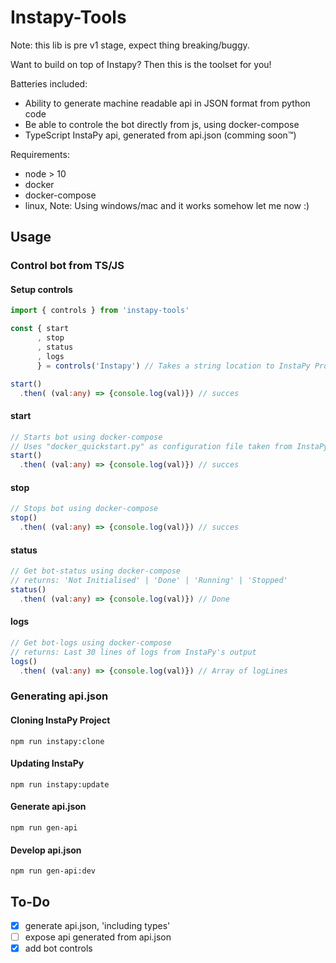 # Instapy-Tools

Note: this lib is pre v1 stage, expect thing breaking/buggy.

Want to build on top of Instapy? Then this is the toolset for you!

Batteries included:
  - Ability to generate machine readable api in JSON format from python code
  - Be able to controle the bot directly from js, using docker-compose
  - TypeScript InstaPy api, generated from api.json (comming soon™)

Requirements:
  - node > 10
  - docker
  - docker-compose
  - linux, Note: Using windows/mac and it works somehow let me now :)

## Usage

### Control bot from TS/JS

#### Setup controls

```ts
import { controls } from 'instapy-tools'

const { start
      , stop
      , status
      , logs
      } = controls('Instapy') // Takes a string location to InstaPy Project Location

start()
  .then( (val:any) => {console.log(val)}) // succes

```

#### start

```ts
// Starts bot using docker-compose
// Uses "docker_quickstart.py" as configuration file taken from InstaPy Project path
start()
  .then( (val:any) => {console.log(val)}) // succes
```

#### stop

```ts
// Stops bot using docker-compose
stop()
  .then( (val:any) => {console.log(val)}) // succes
```

#### status

```ts
// Get bot-status using docker-compose
// returns: 'Not Initialised' | 'Done' | 'Running' | 'Stopped'
status()
  .then( (val:any) => {console.log(val)}) // Done
```

#### logs

```ts
// Get bot-logs using docker-compose
// returns: Last 30 lines of logs from InstaPy's output
logs()
  .then( (val:any) => {console.log(val)}) // Array of logLines
```

### Generating api.json

#### Cloning InstaPy Project

```
npm run instapy:clone
```

#### Updating InstaPy

```
npm run instapy:update
```

#### Generate api.json

```
npm run gen-api
```

#### Develop api.json

```
npm run gen-api:dev
```

## To-Do
  - [x] generate api.json, 'including types'
  - [ ] expose api generated from api.json
  - [x] add bot controls
